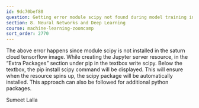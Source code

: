 ```yaml
---
id: 9dc70bef80
question: Getting error module scipy not found during model training in Saturn Cloud tensorflow image
section: 8. Neural Networks and Deep Learning
course: machine-learning-zoomcamp
sort_order: 2770
---
```


The above error happens since module scipy is not installed in the saturn cloud tensorflow image. While creating the Jupyter server resource, in the “Extra Packages” section under pip in the textbox write scipy. Below the textbox, the pip install scipy command will be displayed. This will ensure when the resource spins up, the scipy package will be automatically installed. This approach can also be followed for additional python packages.

Sumeet Lalla

